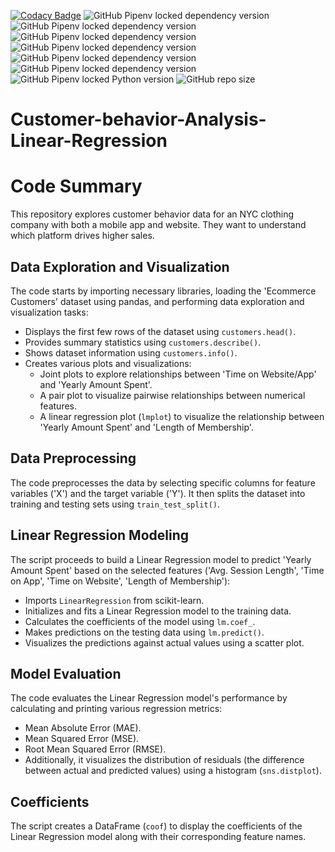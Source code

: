 [![Codacy Badge](https://app.codacy.com/project/badge/Grade/32301d7281ec464d8023edf6cedd0add)](https://app.codacy.com/gh/Abhinav330/Customer-behavior-Analysis-Linear-Regression/dashboard?utm_source=gh&utm_medium=referral&utm_content=&utm_campaign=Badge_grade)
![GitHub Pipenv locked dependency version](https://img.shields.io/github/pipenv/locked/dependency-version/Abhinav330/Customer-behavior-Analysis-Linear-Regression/matplotlib?color=green)
![GitHub Pipenv locked dependency version](https://img.shields.io/github/pipenv/locked/dependency-version/Abhinav330/Customer-behavior-Analysis-Linear-Regression/numpy?color=silver)
![GitHub Pipenv locked dependency version](https://img.shields.io/github/pipenv/locked/dependency-version/Abhinav330/Customer-behavior-Analysis-Linear-Regression/pandas?color=red)
![GitHub Pipenv locked dependency version](https://img.shields.io/github/pipenv/locked/dependency-version/Abhinav330/Customer-behavior-Analysis-Linear-Regression/scikit-learn?color=red)
![GitHub Pipenv locked dependency version](https://img.shields.io/github/pipenv/locked/dependency-version/Abhinav330/Customer-behavior-Analysis-Linear-Regression/scipy?color=yellow)
![GitHub Pipenv locked dependency version](https://img.shields.io/github/pipenv/locked/dependency-version/Abhinav330/Customer-behavior-Analysis-Linear-Regression/seaborn?color=beige)
![GitHub Pipenv locked Python version](https://img.shields.io/github/pipenv/locked/python-version/Abhinav330/Customer-behavior-Analysis-Linear-Regression?color=dark%20green)
![GitHub repo size](https://img.shields.io/github/repo-size/Abhinav330/Customer-behavior-Analysis-Linear-Regression)

# Customer-behavior-Analysis-Linear-Regression

# Code Summary

This repository explores customer behavior data for an NYC clothing company with both a mobile app and website. They want to understand which platform drives higher sales.

## Data Exploration and Visualization

The code starts by importing necessary libraries, loading the 'Ecommerce Customers' dataset using pandas, and performing data exploration and visualization tasks:

- Displays the first few rows of the dataset using `customers.head()`.
- Provides summary statistics using `customers.describe()`.
- Shows dataset information using `customers.info()`.
- Creates various plots and visualizations:
  - Joint plots to explore relationships between 'Time on Website/App' and 'Yearly Amount Spent'.
  - A pair plot to visualize pairwise relationships between numerical features.
  - A linear regression plot (`lmplot`) to visualize the relationship between 'Yearly Amount Spent' and 'Length of Membership'.

## Data Preprocessing

The code preprocesses the data by selecting specific columns for feature variables ('X') and the target variable ('Y'). It then splits the dataset into training and testing sets using `train_test_split()`.

## Linear Regression Modeling

The script proceeds to build a Linear Regression model to predict 'Yearly Amount Spent' based on the selected features ('Avg. Session Length', 'Time on App', 'Time on Website', 'Length of Membership'):

- Imports `LinearRegression` from scikit-learn.
- Initializes and fits a Linear Regression model to the training data.
- Calculates the coefficients of the model using `lm.coef_`.
- Makes predictions on the testing data using `lm.predict()`.
- Visualizes the predictions against actual values using a scatter plot.

## Model Evaluation

The code evaluates the Linear Regression model's performance by calculating and printing various regression metrics:

- Mean Absolute Error (MAE).
- Mean Squared Error (MSE).
- Root Mean Squared Error (RMSE).
- Additionally, it visualizes the distribution of residuals (the difference between actual and predicted values) using a histogram (`sns.distplot`).

## Coefficients

The script creates a DataFrame (`coof`) to display the coefficients of the Linear Regression model along with their corresponding feature names.

